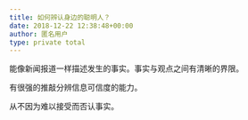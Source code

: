 ```yaml
---
title: 如何辨认身边的聪明人？
date: 2018-12-22 12:38:48+00:00
author: 匿名用户
type: private total
---
```

能像新闻报道一样描述发生的事实。事实与观点之间有清晰的界限。

有很强的推敲分辨信息可信度的能力。

从不因为难以接受而否认事实。



